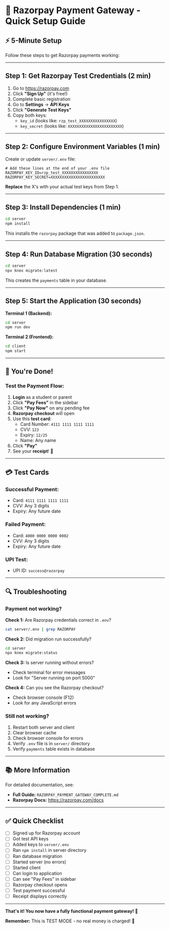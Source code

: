 # 🚀 Razorpay Payment Gateway - Quick Setup Guide

## ⚡ 5-Minute Setup

Follow these steps to get Razorpay payments working:

---

## Step 1: Get Razorpay Test Credentials (2 min)

1. Go to https://razorpay.com
2. Click **"Sign Up"** (it's free!)
3. Complete basic registration
4. Go to **Settings** → **API Keys**
5. Click **"Generate Test Keys"**
6. Copy both keys:
   - `key_id` (looks like: `rzp_test_XXXXXXXXXXXXXXXX`)
   - `key_secret` (looks like: `XXXXXXXXXXXXXXXXXXXXXXXX`)

---

## Step 2: Configure Environment Variables (1 min)

Create or update `server/.env` file:

```env
# Add these lines at the end of your .env file
RAZORPAY_KEY_ID=rzp_test_XXXXXXXXXXXXXXXX
RAZORPAY_KEY_SECRET=XXXXXXXXXXXXXXXXXXXXXXXX
```

**Replace** the X's with your actual test keys from Step 1.

---

## Step 3: Install Dependencies (1 min)

```bash
cd server
npm install
```

This installs the `razorpay` package that was added to `package.json`.

---

## Step 4: Run Database Migration (30 seconds)

```bash
cd server
npx knex migrate:latest
```

This creates the `payments` table in your database.

---

## Step 5: Start the Application (30 seconds)

**Terminal 1 (Backend):**
```bash
cd server
npm run dev
```

**Terminal 2 (Frontend):**
```bash
cd client
npm start
```

---

## 🎉 You're Done!

### Test the Payment Flow:

1. **Login** as a student or parent
2. Click **"Pay Fees"** in the sidebar
3. Click **"Pay Now"** on any pending fee
4. **Razorpay checkout** will open
5. Use this **test card**:
   - Card Number: `4111 1111 1111 1111`
   - CVV: `123`
   - Expiry: `12/25`
   - Name: Any name
6. Click **"Pay"**
7. See your **receipt**! 🧾

---

## 💳 Test Cards

### **Successful Payment:**
- Card: `4111 1111 1111 1111`
- CVV: Any 3 digits
- Expiry: Any future date

### **Failed Payment:**
- Card: `4000 0000 0000 0002`
- CVV: Any 3 digits
- Expiry: Any future date

### **UPI Test:**
- UPI ID: `success@razorpay`

---

## 🔍 Troubleshooting

### Payment not working?

**Check 1:** Are Razorpay credentials correct in `.env`?
```bash
cat server/.env | grep RAZORPAY
```

**Check 2:** Did migration run successfully?
```bash
cd server
npx knex migrate:status
```

**Check 3:** Is server running without errors?
- Check terminal for error messages
- Look for "Server running on port 5000"

**Check 4:** Can you see the Razorpay checkout?
- Check browser console (F12)
- Look for any JavaScript errors

### Still not working?

1. Restart both server and client
2. Clear browser cache
3. Check browser console for errors
4. Verify `.env` file is in `server/` directory
5. Verify `payments` table exists in database

---

## 📚 More Information

For detailed documentation, see:
- **Full Guide:** `RAZORPAY_PAYMENT_GATEWAY_COMPLETE.md`
- **Razorpay Docs:** https://razorpay.com/docs

---

## ✅ Quick Checklist

- [ ] Signed up for Razorpay account
- [ ] Got test API keys
- [ ] Added keys to `server/.env`
- [ ] Ran `npm install` in server directory
- [ ] Ran database migration
- [ ] Started server (no errors)
- [ ] Started client
- [ ] Can login to application
- [ ] Can see "Pay Fees" in sidebar
- [ ] Razorpay checkout opens
- [ ] Test payment successful
- [ ] Receipt displays correctly

---

**That's it! You now have a fully functional payment gateway! 🎊**

**Remember:** This is TEST MODE - no real money is charged! 💸

